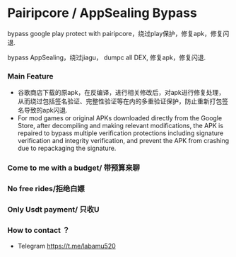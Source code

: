 # Pairipcore / AppSealing Bypass

bypass google play protect with pairipcore，绕过play保护，修复apk，修复闪退.

bypass AppSealing，绕过jiagu， dumpc all DEX, 修复apk，修复闪退.

### Main Feature

* 谷歌商店下载的原apk，在反编译，进行相关修改后，对apk进行修复处理，从而绕过包括签名验证、完整性验证等在内的多重验证保护，防止重新打包签名导致的apk闪退.  
* For mod games or original APKs downloaded directly from the Google Store, after decompiling and making relevant modifications, the APK is repaired to bypass multiple verification protections including signature verification and integrity verification, and prevent the APK from crashing due to repackaging the signature.

### Come to me with a budget/ 带预算来聊
### No free rides/拒绝白嫖

### Only Usdt payment/ 只收U

### How to contact ？

* Telegram https://t.me/labamu520
